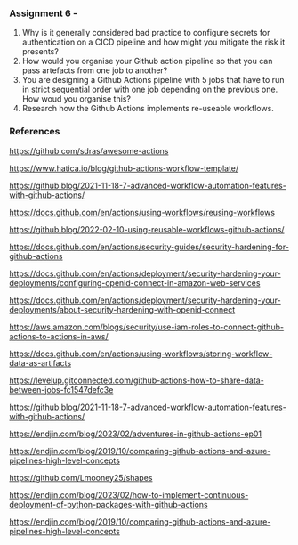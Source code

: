 ### Assignment 6 - 

1.  Why is it generally considered bad practice to configure secrets for authentication on a CICD pipeline and how might you mitigate the risk it presents?
2.  How would you organise your Github action pipeline so that you can pass artefacts from one job to another?
3.  You are designing a Github Actions pipeline with 5 jobs that have to run in strict sequential order with one job depending on the previous one. How woud you organise this?
4.  Research how the Github Actions implements re-useable workflows.

### References 

https://github.com/sdras/awesome-actions

https://www.hatica.io/blog/github-actions-workflow-template/

https://github.blog/2021-11-18-7-advanced-workflow-automation-features-with-github-actions/

https://docs.github.com/en/actions/using-workflows/reusing-workflows

https://github.blog/2022-02-10-using-reusable-workflows-github-actions/

https://docs.github.com/en/actions/security-guides/security-hardening-for-github-actions

https://docs.github.com/en/actions/deployment/security-hardening-your-deployments/configuring-openid-connect-in-amazon-web-services

https://docs.github.com/en/actions/deployment/security-hardening-your-deployments/about-security-hardening-with-openid-connect

https://aws.amazon.com/blogs/security/use-iam-roles-to-connect-github-actions-to-actions-in-aws/

https://docs.github.com/en/actions/using-workflows/storing-workflow-data-as-artifacts

https://levelup.gitconnected.com/github-actions-how-to-share-data-between-jobs-fc1547defc3e

https://github.blog/2021-11-18-7-advanced-workflow-automation-features-with-github-actions/

https://endjin.com/blog/2023/02/adventures-in-github-actions-ep01

https://endjin.com/blog/2019/10/comparing-github-actions-and-azure-pipelines-high-level-concepts

https://github.com/Lmooney25/shapes

https://endjin.com/blog/2023/02/how-to-implement-continuous-deployment-of-python-packages-with-github-actions

https://endjin.com/blog/2019/10/comparing-github-actions-and-azure-pipelines-high-level-concepts





